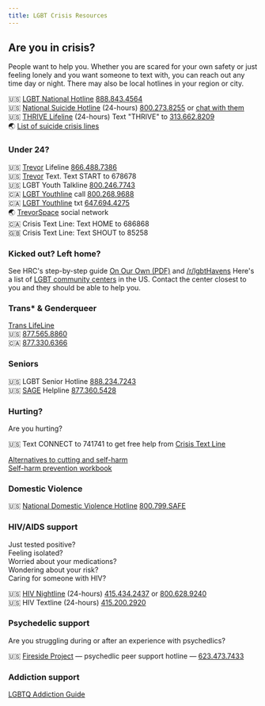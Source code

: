 ```yaml
---
title: LGBT Crisis Resources
---
```


## Are you in crisis?

People want to help you. Whether you are scared for your own safety or just feeling lonely and you want someone to text with, you can reach out any time day or night. There may also be local hotlines in your region or city.

🇺🇸 [LGBT National Hotline](https://www.glbthotline.org/) [888.843.4564](+18888434564)  
🇺🇸 [National Suicide Hotline](https://suicidepreventionlifeline.org/chat/) (24-hours) [800.273.8255](tel:+18002738255) or [chat with them](https://suicidepreventionlifeline.org/chat/)  
🇺🇸 [THRIVE Lifeline](https://thrivelifeline.org/index.html) (24-hours) Text "THRIVE" to [313.662.8209](tel:+13136628209)  
🌏 [List of suicide crisis lines](https://en.wikipedia.org/wiki/List_of_suicide_crisis_lines)  

### Under 24?
🇺🇸 [Trevor](https://www.thetrevorproject.org/) Lifeline [866.488.7386](tel:+18664887386)  
🇺🇸 [Trevor](https://www.thetrevorproject.org/) Text. Text START to 678678  
🇺🇸 LGBT Youth Talkline [800.246.7743](tel:+18002467743)  
🇨🇦 [LGBT Youthline](https://www.youthline.ca/) call [800.268.9688](tel:+18002689688)  
🇨🇦 [LGBT Youthline](https://www.youthline.ca/) txt [647.694.4275](tel:+16476944275)  
🌏 [TrevorSpace](https://www.trevorspace.org/) social network  
🇨🇦 Crisis Text Line: Text HOME to 686868  
🇬🇧 Crisis Text Line: Text SHOUT to 85258  

### Kicked out? Left home?
See HRC's step-by-step guide [On Our Own (PDF)](https://assets2.hrc.org/files/assets/resources/HRC-OnOurOwn-LGBTQYouth.pdf?_ga=2.32591486.1913620520.1565743654-198396838.1565743654) and [/r/lgbtHavens](https://www.reddit.com/r/lgbtHavens/)
Here's a list of [LGBT community centers](https://www.lgbtcenters.org/LgbtCenters) in the US. Contact the center closest to you and they should be able to help you.  

### Trans* & Genderqueer
[Trans LifeLine](http://www.translifeline.org/)  
🇺🇸 [877.565.8860](tel:+18775658860)  
🇨🇦 [877.330.6366](tel:+18773306366)

### Seniors
🇺🇸 LGBT Senior Hotline [888.234.7243](tel:+18882347243)  
🇺🇸 [SAGE](https://www.sageusa.org/) Helpline [877.360.5428](tel:+18773605428)

### Hurting?
Are you hurting?

🇺🇸 Text CONNECT to 741741 to get free help from [Crisis Text Line](https://www.crisistextline.org/selfharm)

[Alternatives to cutting and self-harm](https://www.glbthotline.org/self-harm-prevention.html#professional)  
[Self-harm prevention workbook](https://www.glbthotline.org/self-harm-prevention.html)

### Domestic Violence

🇺🇸 [National Domestic Violence Hotline](https://www.thehotline.org/is-this-abuse/) [800.799.SAFE](tel:+18007997233)

### HIV/AIDS support
Just tested positive?  
Feeling isolated?  
Worried about your medications?  
Wondering about your risk?  
Caring for someone with HIV?  

🇺🇸 [HIV Nightline](https://www.sfsuicide.org/our-programs/hiv-nightlines/) (24-hours) [415.434.2437](tel:+14154342437) or [800.628.9240](tel:+18006289240)  
🇺🇸 HIV Textline (24-hours) [415.200.2920](tel:+14152002920)  

### Psychedelic support
Are you struggling during or after an experience with psychedlics?

🇺🇸 [Fireside Project](https://firesideproject.org) — psychedlic peer support hotline — [623.473.7433](tel:+16234737433)

### Addiction support

[LGBTQ Addiction Guide](https://www.drugrehab.com/guides/lgbtq/)
